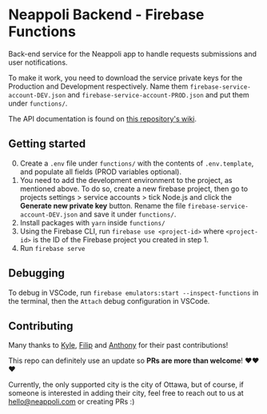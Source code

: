 # Neappoli Backend - Firebase Functions
Back-end service for the Neappoli app to handle requests submissions and user notifications. 

To make it work, you need to download the service private keys for the Production and Development respectively. Name them `firebase-service-account-DEV.json` and `firebase-service-account-PROD.json` and put them under `functions/`.

The API documentation is found on [this repository's wiki](https://github.com/Neappoli/server/wiki).

## Getting started

0. Create a `.env` file under `functions/` with the contents of `.env.template`, and populate all fields (PROD variables optional).
1. You need to add the development environment to the project, as mentioned above. To do so, create a new firebase project, then go to projects settings > service accounts > tick Node.js and click the **Generate new private key** button. Rename the file `firebase-service-account-DEV.json` and save it under `functions/`.
2. Install packages with `yarn` inside `functions/`
3. Using the Firebase CLI, run `firebase use <project-id>` where `<project-id>` is the ID of the Firebase project you created in step 1.
4. Run `firebase serve`

## Debugging

To debug in VSCode, run `firebase emulators:start --inspect-functions` in the terminal, then the `Attach` debug configuration in VSCode.

## Contributing

Many thanks to [Kyle](https://github.com/kQuintal), [Filip](https://github.com/IMFIL) and [Anthony](https://github.com/anthonyanader) for their past contributions!

This repo can definitely use an update so **PRs are more than welcome**! ❤️❤️❤️

Currently, the only supported city is the city of Ottawa, but of course, if someone is interested in adding their city, feel free to reach out to us at hello@neappoli.com or creating PRs :)


